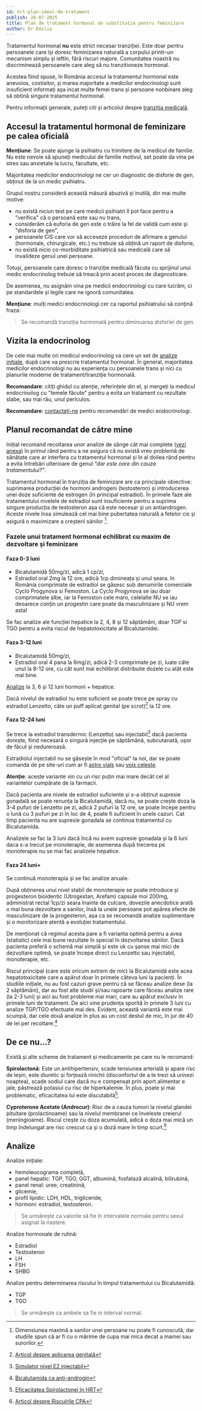 ```yaml
---
id: hrt-plan-ideal-de-tratament
publish: 28-07-2025
title: Plan de tratament hormonal de substituție pentru feminizare
author: Dr Emilia
---
```


Tratamentul hormonal **nu** este strict necesar tranziției. Este doar pentru persoanele
care își doresc feminizarea naturală a corpului printr-un mecanism simplu și ieftin, fără
riscuri majore. Comunitatea noastră nu discriminează persoanele care aleg să nu
tranzitioneze hormonal.

Acestea fiind spuse, în România accesul la tratamentul hormonal este anevoios, costisitor,
și marea majoritate a medicilor endocrinologi sunt insuficient informați așa incat multe
femei trans și persoane nonbinare aleg să obtină singure tratamentul hormonal.

Pentru informații generale, puteți citi și articolul despre
[tranziția medicală](/post/tranzitia-medicala).

## Accesul la tratamentul hormonal de feminizare pe calea oficială

**Mențiune**: Se poate ajunge la psihiatru cu trimitere de la medicul de familie. Nu este
nevoie să spuneți medicului de familie motivul, set poate da vina pe stres sau anxietate
la lucru, facultate, etc.

Majoritatea medicilor endocrinologi ne cer un diagnostic de disforie de gen, obținut de la
un medic psihiatru.

Grupul nostru consideră această măsură abuzivă și inutilă, din mai multe motive:

- nu există niciun test pe care medicii psihiatri îl pot face pentru a "verifica" că o
  persoană este sau nu trans,
- considerăm că euforia de gen este o trăire la fel de validă cum este și "disforia de
  gen",
- persoanele CIS care vor să acceseze proceduri de afirmare a genului (hormonale,
  chirurgicale, etc.) nu trebuie să obțină un raport de disforie,
- nu există nicio co-morbiditate psihiatrică sau medicală care să invalideze genul unei
  persoane.

Totuși, persoanele care doresc o tranziție medicală făcuta cu sprijinul unui medic
endocrinolog trebuie să treacă prin acest proces de diagnosticare.

De asemenea, nu asignăm vina pe medicii endocrinologi cu care lucrăm, ci pe standardele
și legile care ne ignoră comunitatea.

**Mențiune**: mulți medici endocrinologi cer ca raportul psihiatrului să conțină fraza:
> Se recomandă tranziția hormonală pentru diminuarea disforiei de gen.

## Vizita la endocrinolog

De cele mai multe ori medicul endocrinolog va cere un set de [analize inițiale](#analize),
după care va prescrie tratamentul hormonal. În general, majoritatea medicilor
endocrinologi nu au experiența cu persoanele trans și nici cu planurile moderne de
tratament/tranziție hormonală.

**Recomandare**: citiți ghidul cu atenție, referințele din el, și mergeți la medicul
endocrinolog cu "temele făcute" pentru a evita un tratament cu rezultate slabe, sau mai
rău, unul periculos.

**Recomandare**: [contactați-ne](/post/group-meowing) pentru recomandări de medici
endocrinologi.

## Planul recomandat de către mine

Inițial recomand recoltarea unor analize de sânge cât mai complete ([vezi anexa](#analize))
în primul rând pentru a ne asigura că nu există vreo problemă de sănătate care ar
interfera cu tratamentul hormonal și în al doilea rând pentru a evita întrebări ulterioare
de genul *"dar este oare din cauza tratamentului?"*.

Tratamentul hormonal în tranziția de feminizare are ca principale obiective: suprimarea
producției de hormoni androgeni (testosteron) și introducerea unei doze suficiente de
estrogen (în principal estradiol). În primele faze ale tratamentului nivelele de estradiol
sunt insuficiente pentru a suprima singure producția de testosteron așa că este necesar și
un antiandrogen. Aceste nivele însa simulează cel mai bine pubertatea naturală a fetelor
cis și asigură o maximizare a creșterii sânilor [^1].


### Fazele unui tratament hormonal echilibrat cu maxim de dezvoltare și feminizare

#### Faza 0-3 luni

- Bicalutamidă 50mg/zi, adică 1 cp/zi,
- Estradiol oral 2mg la 12 ore, adică 1cp dimineața și unul seara. în România comprimate
  de estradiol se găsesc sub denumirile comerciale Cyclo Progynova si Femoston. La Cyclo
  Progynova se iau doar comprimatele albe, iar la Femoston cele maro, celelalte NU se iau
  deoarece conțin un progestin care poate da masculinizare și NU vrem asta!

Se fac analize ale funcției hepatice la 2, 4, 8 și 12 săptămâni, doar TGP si TGO pentru a
evita riscul de hepatotoxicitate al Bicalutamidei.

#### Faza 3-12 luni

- Bicalutamidă 50mg/zi,
- Estradiol oral 4 pana la 6mg/zi, adică 2-3 comprimate pe zi, luate câte unul la 8-12
  ore, cu cât sunt mai echilibrat distribuite dozele cu atât este mai bine.

[Analize](#analize) la 3, 6 și 12 luni hormoni + hepatice.

Dacă nivelul de estradiol nu este suficient se poate trece pe spray cu estradiol
Lenzetto, câte un puff aplicat genital (pe scrot)[^2] la 12 ore.

#### Faza 12-24 luni

Se trece la estradiol transdermic (Lenzetto) sau injectabil[^3] dacă pacienta dorește,
fiind necesară o singură injecție pe săptămână, subcutanată, ușor de făcut și nedureroasă.

Estradiolul injectabil nu se găsește în mod "oficial" la noi, dar se poate comanda de
pe site-uri cum ar fi [astro vials](https://astrovials.com) sau
[voix celeste](https://voixceleste.cc).

**Atenție**: aceste variante vin cu un risc puțin mai mare decât cel al variantelor
cumpărate de la farmacii.

Dacă pacienta are nivele de estradiol suficiente și s-a obținut supresie gonadală se poate
renunța la Bicalutamidă, dacă nu, se poate crește doza la 3-4 pufuri de Lenzetto pe zi,
adică 2 pufuri la 12 ore, se poate începe pentru o lună cu 3 pufuri pe zi în loc de 4,
poate fi suficient în unele cazuri. Cat timp pacienta nu are supresie gonadala se continua
tratamentul cu Bicalutamida.

Analizele se fac la 3 luni dacă încă nu avem supresie gonadala și la 6 luni daca s-a
trecut pe monoterapie, de asemenea după trecerea pe monoterapie nu se mai fac analizele
hepatice.

#### Faza 24 luni+

Se continuă monoterapia și se fac analize anuale.

După obținerea unui nivel stabil de monoterapie se poate introduce și progesteron
bioidentic (Utrogestan, Arefam) capsule moi 200mg, administrat rectal 1cp/zi seara înainte
de culcare, dovezile anecdotice arată o mai buna dezvoltare a sanilor, însă la unele
persoane pot apărea efecte de masculinizare de la progesteron, așa ca se recomandă analize
suplimentare și o monitorizare atentă a evoluției tratamentului.

De menționat că regimul acesta pare a fi varianta optimă pentru a avea (statistic) cele
mai bune rezultate în special în dezvoltarea sânilor. Dacă pacienta preferă o schemă mai
simplă și este ok cu șanse mai mici de dezvoltare optimă, se poate începe direct cu
Lenzetto sau injectabil, monoterapie, etc.

Riscul principal (care este oricum extrem de mic) la Bicalutamidă este acea
hepatotoxicitate care a apărut doar în primele câteva luni la pacienți. În studiile
inițiale, nu au fost cazuri grave pentru că se făceau analize dese (la 2 săptămâni), dar
au fost alte studii și/sau rapoarte care făceau analize rare (la 2-3 luni) și aici au fost
probleme mai mari, care au apărut exclusiv în primele luni de tratament. De aici vine
prudența sporită în primele 3 luni cu analize TGP/TGO efectuate mai des. Evident, această
variantă este mai scumpă, dar cele două analize în plus au un cost destul de mic, în jur
de 40 de lei per recoltare.[^4]

## De ce nu...?

Există și alte scheme de tratament și medicamente pe care nu le recomand:

**Spirolactonă**:  Este un antihipertensiv, scade tensiunea arterială și apare risc de
leșin, este diuretic și forțează rinichii (disconfortul de a te trezi să urinezi noaptea),
scade sodiul care dacă nu e compensat prin aport alimentar e jale, păstrează potasiul cu
risc de hiperkalemie. În plus, poate și mai problematic, eficacitatea lui este
discutabilă[^5].

**Cyproterone Acetate (Androcur)**: Risc de a cauza tumori la nivelul glandei
pituitare (prolactinoame) sau la nivelul membranei ce înveleste creierul (meningioame).
Riscul crește cu doza acumulată, adică o doza mai mică un timp îndelungat are risc crescut
ca și o doză mare în timp scurt.[^6]

## Analize

Analize inițiale:

- hemoleucograma completă,
- panel hepatic: TGP, TGO, GGT, albumină, fosfatază alcalină, bilirubină,
- panel renal: uree, creatinină,
- glicemie,
- profil lipidic: LDH, HDL, trigliceride,
- hormoni: estradiol, testosteron.

> Se urmărește ca valorile să fie în intervalele normale pentru sexul asignat la naștere.

Analize hormonale de rutină:

- Estradiol
- Testosteron
- LH
- FSH
- SHBG

Analize pentru determinarea riscului în timpul tratamentului cu Bicalutamidă:

- TGP
- TGO

> Se urmărește ca ambele sa fie in interval normal.

[^1]: Dimensiunea maximă a sanilor unei persoane nu poate fi cunoscută, dar studiile spun că ar fi cu o mărime de cupa mai mica decat a mamei sau surorilor.
[^2]: [Articol despre aplicarea genitală](https://transfemscience.org/articles/genital-e2-application/)
[^3]: [Simulator nivel E2 injectabil]( https://estrannai.se/)
[^4]: [Bicalutamida ca anti-androgin](https://transfemscience.org/articles/bica-adoption/)
[^5]: [Eficacitatea Spirolactonei în HRT](https://transfemscience.org/articles/spiro-testosterone/#spironolactone-androgen-receptor-antagonism-and-clinical-antiandrogenic-effectiveness)
[^6]: [Articol despre Risculrile CPA](https://transfemscience.org/articles/cpa-meningioma/)
